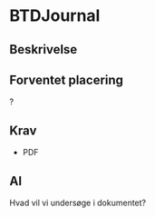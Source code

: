 # BTDJournal

## Beskrivelse

## Forventet placering

?

## Krav

- PDF

## AI

Hvad vil vi undersøge i dokumentet?
